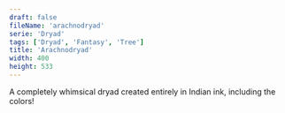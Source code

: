 ```yaml
---
draft: false
fileName: 'arachnodryad'
serie: 'Dryad'
tags: ['Dryad', 'Fantasy', 'Tree']
title: 'Arachnodryad'
width: 400
height: 533
---
```


A completely whimsical dryad created entirely in Indian ink, including the colors!
